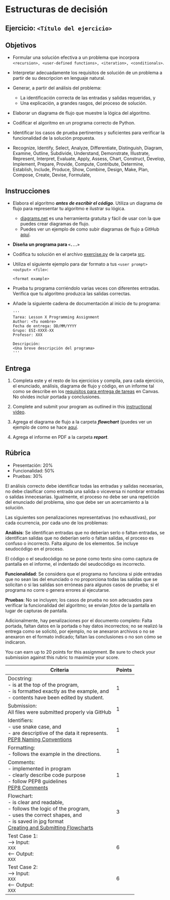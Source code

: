 # Estructuras de decisión

## Ejercicio: `<Título del ejercicio>`

## Objetivos
- Formular una solución efectiva a un problema que incorpora `<recursion>, <user-defined functions>, <iteration>, <conditionals>`.
- Interpretar adecuadamente los requisitos de solución de un problema a partir de su descripcion en lenguaje natural.
- Generar, a partir del análisis del problema:
    - La identificación correcta de las entradas y salidas requeridas, y
    - Una explicación, a grandes rasgos, del proceso de solución.
- Elaborar un diagrama de flujo que muestre la lógica del algoritmo.
- Codificar el algoritmo en un programa correcto de Python.
- Identificar los casos de prueba pertinentes y suficientes para verificar la funcionalidad de la solución propuesta.

- Recognize, Identify, Select, Analyze, Differentiate, Distinguish, Diagram, Examine, Outline, Subdivide, Understand, Demonstrate, Illustrate, Represent, Interpret, Evaluate, Apply, Assess, Chart, Construct, Develop, Implement, Prepare, Provide, Compute, Contribute, Determine, Establish, Include, Produce, Show, Combine, Design, Make, Plan, Compose, Create, Devise, Formulate, 

## Instrucciones
- Elabora el algoritmo ***antes de escribir el código***. Utiliza un diagrama de flujo para representar tu algoritmo e ilustrar su lógica.
    - [diagrams.net](https://app.diagrams.net/) es una herramienta gratuita y fácil de usar con la que puedes crear diagramas de flujo. 
    - Puedes ver un ejemplo de como subir diagramas de flujo a GitHub [aquí](https://youtu.be/oy5nhA7QpNI).

- **Diseña un programa para `<...>`**

- Codifica tu solución en el archivo [exercise.py](/src/exercise) de la carpeta [src](/src).
   
- Utiliza el siguiente ejemplo para dar formato a tus `<user prompt> <output> <file>`:
  ```
  <format example>
  ```
  
- Prueba tu programa corriéndolo varias veces con diferentes entradas. Verifica que tu algoritmo produzca las salidas correctas.

- Añade la siguiente cadena de documentación al inicio de tu programa:
  ```
  '''
  Tarea: Lesson X Programming Assignment
  Author: <Tu nombre>
  Fecha de entrega: DD/MM/YYYY
  Grupo: ESI-XXXX-XX
  Profesor: XXX

  Descripción:
  <Una breve descripción del programa>
  '''
  ```
  
## Entrega
1. Completa este y el resto de los ejercicios y compila, para cada ejercicio, el enunciado, análisis, diagrama de flujo y código, en un informe tal como se describe en los [requisitos para entrega de tareas](https://canvas.iteso.mx/courses/12856/modules/items/418369) en Canvas. No olvides incluir portada y conclusiones.

1. Complete and submit your program as outlined in this [instructional video](https://youtu.be/SrJ_c8S1_D8).

2. Agrega el diagrama de flujo a la carpeta ***flowchart*** (puedes ver un ejemplo de como se hace [aquí](https://youtu.be/oy5nhA7QpNI).

3. Agrega el informe en PDF a la carpeta ***report***.

## Rúbrica
- Presentación: 20%
- Funcionalidad: 50%
- Pruebas: 30%

El análisis correcto debe identificar todas las entradas y salidas necesarias, no debe clasificar como entrada una salida o viceversa ni nombrar entradas o salidas innecesarias. Igualmente, el proceso no debe ser una repetición del enunciado del problema, sino que debe ser un acercamiento a la solución.

Las siguientes son penalizaciones representativas (no exhaustivas), por cada ocurrencia, por cada uno de los problemas:

**Análisis**: Se identifican entradas que no deberían serlo o faltan entradas, se identifican salidas que no deberían serlo o faltan salidas, el proceso es confuso o incorrecto. Falta alguno de los elementos. Se incluye seudocódigo en el proceso.

El código o el seudocódigo no se pone como texto sino como captura de pantalla en el informe, el indentado del seudocódigo es incorrecto.

**Funcionalidad**: Se considera que el programa no funciona si pide entradas que no sean las del enunciado o no proporciona todas las salidas que se solicitan o si las salidas son erróneas para algunos casos de prueba; si el programa no corre o genera errores al ejecutarse.

**Pruebas**: No se incluyen; los casos de prueba no son adecuados para verificar la funcionalidad del algoritmo; se envían *fotos* de la pantalla en lugar de capturas de pantalla.

Adicionalmente, hay penalizaciones por el documento completo: Falta portada, faltan datos en la portada o hay datos incorrectos; no se realizó la entrega como se solicitó, por ejemplo, no se anexaron archivos o no se anexaron en el formato indicado; faltan las conclusiones o no son cómo se indicaron.



You can earn up to 20 points for this assignment. Be sure to check your submission against this rubric to maximize your score.

| Criteria | Points |
|-|-|
| Docstring:<br>- is at the top of the program, <br>- is formatted exactly as the example, and<br>- contents have been edited by student. | 1 |
| Submission:<br>All files were submitted properly via GitHub | 1 |
| Identifiers:<br>- use snake case, and<br>- are descriptive of the data it represents.<br>[PEP8 Naming Conventions](https://www.python.org/dev/peps/pep-0008/#naming-conventions) | 1 |
| Formatting:<br>- follows the example in the directions. | 1 |
| Comments:<br>- implemented in program<br>- clearly describe code purpose<br>- follow PEP8 guidelines<br>[PEP8 Comments](https://www.python.org/dev/peps/pep-0008/#comments) | 1 |
| Flowchart:<br>- is clear and readable,<br>- follows the logic of the program,<br>- uses the correct shapes, and<br>- is saved in jpg format<br>[Creating and Submitting Flowcharts](https://youtu.be/oy5nhA7QpNI) | 3 |
| Test Case 1:<br>--> Input: <br>     `XXX`<br><-- Output: <br>     `XXX`<br> | 6 |
| Test Case 2:<br>--> Input: <br>     `XXX`<br><-- Output: <br>     `XXX`<br> | 6 |
